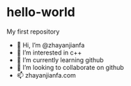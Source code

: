 # hello-world
My first repository
- 👋 Hi, I’m @zhayanjianfa
- 👀 I’m interested in c++
- 🌱 I’m currently learning github
- 💞️ I’m looking to collaborate on github
- 📫 zhayanjianfa.com
